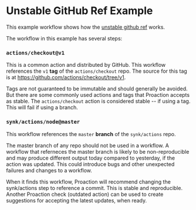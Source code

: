 # Unstable GitHub Ref Example

This example workflow shows how the [unstable github ref](https://docs.proaction.io) works.

The workflow in this example has several steps:

### `actions/checkout@v1`
This is a common action and distributed by GitHub. This workflow references the `v1` **tag** of the `actions/checkout` repo. The source for this tag is at https://github.com/actions/checkout/tree/v1. 

Tags are not guaranteed to be immutable and should generally be avoided. But there are some commonly used actions and tags that Proaction accepts as stable. The `actions/checkout` action is considered stable -- if using a tag. This will fail if using a branch.

### `synk/actions/node@master`
This workflow references the `master` **branch** of the `synk/actions` repo.

The master branch of any repo should not be used in a workflow. A workflow that referneces the master branch is likely to be non-reproducible and may produce different output today compared to yesterday, if the action was updated. This could introduce bugs and other unexpected failures and changes to a workflow.

When it finds this workflow, Proaction will recommend changing the synk/actions step to reference a commit. This is stable and reproducible. Another Proaction check (outdated action) can be used to create suggestions for accepting the latest updates, when ready.

